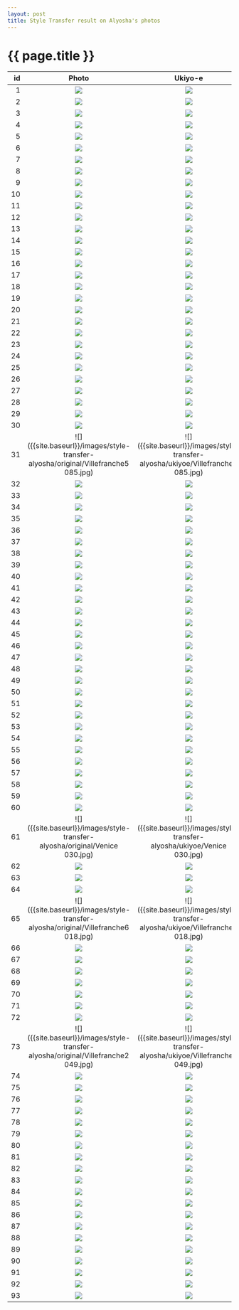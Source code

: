 ```yaml
---
layout: post
title: Style Transfer result on Alyosha's photos
---
```

{{ page.title }}
================

| id | Photo | Ukiyo-e | Van Gogh | Cezanne | Monet |
|---:|:---------:|:----------:|:----------:|:----------:|:----------:|
| 1 | ![]({{site.baseurl}}/images/style-transfer-alyosha/original/IMG_9253.jpg) | ![]({{site.baseurl}}/images/style-transfer-alyosha/ukiyoe/IMG_9253.jpg) | ![]({{site.baseurl}}/images/style-transfer-alyosha/vangogh/IMG_9253.jpg) | ![]({{site.baseurl}}/images/style-transfer-alyosha/cezanne/IMG_9253.jpg) | ![]({{site.baseurl}}/images/style-transfer-alyosha/monet/IMG_9253.jpg) |
| 2 | ![]({{site.baseurl}}/images/style-transfer-alyosha/original/IMG_20170305_174233848_HDR.jpg) | ![]({{site.baseurl}}/images/style-transfer-alyosha/ukiyoe/IMG_20170305_174233848_HDR.jpg) | ![]({{site.baseurl}}/images/style-transfer-alyosha/vangogh/IMG_20170305_174233848_HDR.jpg) | ![]({{site.baseurl}}/images/style-transfer-alyosha/cezanne/IMG_20170305_174233848_HDR.jpg) | ![]({{site.baseurl}}/images/style-transfer-alyosha/monet/IMG_20170305_174233848_HDR.jpg) |
| 3 | ![]({{site.baseurl}}/images/style-transfer-alyosha/original/IMG_20161020_170934.jpg) | ![]({{site.baseurl}}/images/style-transfer-alyosha/ukiyoe/IMG_20161020_170934.jpg) | ![]({{site.baseurl}}/images/style-transfer-alyosha/vangogh/IMG_20161020_170934.jpg) | ![]({{site.baseurl}}/images/style-transfer-alyosha/cezanne/IMG_20161020_170934.jpg) | ![]({{site.baseurl}}/images/style-transfer-alyosha/monet/IMG_20161020_170934.jpg) |
| 4 | ![]({{site.baseurl}}/images/style-transfer-alyosha/original/3.jpg) | ![]({{site.baseurl}}/images/style-transfer-alyosha/ukiyoe/3.jpg) | ![]({{site.baseurl}}/images/style-transfer-alyosha/vangogh/3.jpg) | ![]({{site.baseurl}}/images/style-transfer-alyosha/cezanne/3.jpg) | ![]({{site.baseurl}}/images/style-transfer-alyosha/monet/3.jpg) |
| 5 | ![]({{site.baseurl}}/images/style-transfer-alyosha/original/33.jpg) | ![]({{site.baseurl}}/images/style-transfer-alyosha/ukiyoe/33.jpg) | ![]({{site.baseurl}}/images/style-transfer-alyosha/vangogh/33.jpg) | ![]({{site.baseurl}}/images/style-transfer-alyosha/cezanne/33.jpg) | ![]({{site.baseurl}}/images/style-transfer-alyosha/monet/33.jpg) |
| 6 | ![]({{site.baseurl}}/images/style-transfer-alyosha/original/7.jpg) | ![]({{site.baseurl}}/images/style-transfer-alyosha/ukiyoe/7.jpg) | ![]({{site.baseurl}}/images/style-transfer-alyosha/vangogh/7.jpg) | ![]({{site.baseurl}}/images/style-transfer-alyosha/cezanne/7.jpg) | ![]({{site.baseurl}}/images/style-transfer-alyosha/monet/7.jpg) |
| 7 | ![]({{site.baseurl}}/images/style-transfer-alyosha/original/IMG_20161010_155432.jpg) | ![]({{site.baseurl}}/images/style-transfer-alyosha/ukiyoe/IMG_20161010_155432.jpg) | ![]({{site.baseurl}}/images/style-transfer-alyosha/vangogh/IMG_20161010_155432.jpg) | ![]({{site.baseurl}}/images/style-transfer-alyosha/cezanne/IMG_20161010_155432.jpg) | ![]({{site.baseurl}}/images/style-transfer-alyosha/monet/IMG_20161010_155432.jpg) |
| 8 | ![]({{site.baseurl}}/images/style-transfer-alyosha/original/75.jpg) | ![]({{site.baseurl}}/images/style-transfer-alyosha/ukiyoe/75.jpg) | ![]({{site.baseurl}}/images/style-transfer-alyosha/vangogh/75.jpg) | ![]({{site.baseurl}}/images/style-transfer-alyosha/cezanne/75.jpg) | ![]({{site.baseurl}}/images/style-transfer-alyosha/monet/75.jpg) |
| 9 | ![]({{site.baseurl}}/images/style-transfer-alyosha/original/56.jpg) | ![]({{site.baseurl}}/images/style-transfer-alyosha/ukiyoe/56.jpg) | ![]({{site.baseurl}}/images/style-transfer-alyosha/vangogh/56.jpg) | ![]({{site.baseurl}}/images/style-transfer-alyosha/cezanne/56.jpg) | ![]({{site.baseurl}}/images/style-transfer-alyosha/monet/56.jpg) |
| 10 | ![]({{site.baseurl}}/images/style-transfer-alyosha/original/IMG_3774.jpg) | ![]({{site.baseurl}}/images/style-transfer-alyosha/ukiyoe/IMG_3774.jpg) | ![]({{site.baseurl}}/images/style-transfer-alyosha/vangogh/IMG_3774.jpg) | ![]({{site.baseurl}}/images/style-transfer-alyosha/cezanne/IMG_3774.jpg) | ![]({{site.baseurl}}/images/style-transfer-alyosha/monet/IMG_3774.jpg) |
| 11 | ![]({{site.baseurl}}/images/style-transfer-alyosha/original/IMG_20160319_154835686.jpg) | ![]({{site.baseurl}}/images/style-transfer-alyosha/ukiyoe/IMG_20160319_154835686.jpg) | ![]({{site.baseurl}}/images/style-transfer-alyosha/vangogh/IMG_20160319_154835686.jpg) | ![]({{site.baseurl}}/images/style-transfer-alyosha/cezanne/IMG_20160319_154835686.jpg) | ![]({{site.baseurl}}/images/style-transfer-alyosha/monet/IMG_20160319_154835686.jpg) |
| 12 | ![]({{site.baseurl}}/images/style-transfer-alyosha/original/IMG_1051.jpg) | ![]({{site.baseurl}}/images/style-transfer-alyosha/ukiyoe/IMG_1051.jpg) | ![]({{site.baseurl}}/images/style-transfer-alyosha/vangogh/IMG_1051.jpg) | ![]({{site.baseurl}}/images/style-transfer-alyosha/cezanne/IMG_1051.jpg) | ![]({{site.baseurl}}/images/style-transfer-alyosha/monet/IMG_1051.jpg) |
| 13 | ![]({{site.baseurl}}/images/style-transfer-alyosha/original/IMG_5582.jpg) | ![]({{site.baseurl}}/images/style-transfer-alyosha/ukiyoe/IMG_5582.jpg) | ![]({{site.baseurl}}/images/style-transfer-alyosha/vangogh/IMG_5582.jpg) | ![]({{site.baseurl}}/images/style-transfer-alyosha/cezanne/IMG_5582.jpg) | ![]({{site.baseurl}}/images/style-transfer-alyosha/monet/IMG_5582.jpg) |
| 14 | ![]({{site.baseurl}}/images/style-transfer-alyosha/original/IMG_20170305_173917350_HDR.jpg) | ![]({{site.baseurl}}/images/style-transfer-alyosha/ukiyoe/IMG_20170305_173917350_HDR.jpg) | ![]({{site.baseurl}}/images/style-transfer-alyosha/vangogh/IMG_20170305_173917350_HDR.jpg) | ![]({{site.baseurl}}/images/style-transfer-alyosha/cezanne/IMG_20170305_173917350_HDR.jpg) | ![]({{site.baseurl}}/images/style-transfer-alyosha/monet/IMG_20170305_173917350_HDR.jpg) |
| 15 | ![]({{site.baseurl}}/images/style-transfer-alyosha/original/IMG_20160602_133333110_HDR.jpg) | ![]({{site.baseurl}}/images/style-transfer-alyosha/ukiyoe/IMG_20160602_133333110_HDR.jpg) | ![]({{site.baseurl}}/images/style-transfer-alyosha/vangogh/IMG_20160602_133333110_HDR.jpg) | ![]({{site.baseurl}}/images/style-transfer-alyosha/cezanne/IMG_20160602_133333110_HDR.jpg) | ![]({{site.baseurl}}/images/style-transfer-alyosha/monet/IMG_20160602_133333110_HDR.jpg) |
| 16 | ![]({{site.baseurl}}/images/style-transfer-alyosha/original/52.jpg) | ![]({{site.baseurl}}/images/style-transfer-alyosha/ukiyoe/52.jpg) | ![]({{site.baseurl}}/images/style-transfer-alyosha/vangogh/52.jpg) | ![]({{site.baseurl}}/images/style-transfer-alyosha/cezanne/52.jpg) | ![]({{site.baseurl}}/images/style-transfer-alyosha/monet/52.jpg) |
| 17 | ![]({{site.baseurl}}/images/style-transfer-alyosha/original/55.jpg) | ![]({{site.baseurl}}/images/style-transfer-alyosha/ukiyoe/55.jpg) | ![]({{site.baseurl}}/images/style-transfer-alyosha/vangogh/55.jpg) | ![]({{site.baseurl}}/images/style-transfer-alyosha/cezanne/55.jpg) | ![]({{site.baseurl}}/images/style-transfer-alyosha/monet/55.jpg) |
| 18 | ![]({{site.baseurl}}/images/style-transfer-alyosha/original/IMG_20160602_180829167_HDR.jpg) | ![]({{site.baseurl}}/images/style-transfer-alyosha/ukiyoe/IMG_20160602_180829167_HDR.jpg) | ![]({{site.baseurl}}/images/style-transfer-alyosha/vangogh/IMG_20160602_180829167_HDR.jpg) | ![]({{site.baseurl}}/images/style-transfer-alyosha/cezanne/IMG_20160602_180829167_HDR.jpg) | ![]({{site.baseurl}}/images/style-transfer-alyosha/monet/IMG_20160602_180829167_HDR.jpg) |
| 19 | ![]({{site.baseurl}}/images/style-transfer-alyosha/original/73.jpg) | ![]({{site.baseurl}}/images/style-transfer-alyosha/ukiyoe/73.jpg) | ![]({{site.baseurl}}/images/style-transfer-alyosha/vangogh/73.jpg) | ![]({{site.baseurl}}/images/style-transfer-alyosha/cezanne/73.jpg) | ![]({{site.baseurl}}/images/style-transfer-alyosha/monet/73.jpg) |
| 20 | ![]({{site.baseurl}}/images/style-transfer-alyosha/original/IMG_5095.jpg) | ![]({{site.baseurl}}/images/style-transfer-alyosha/ukiyoe/IMG_5095.jpg) | ![]({{site.baseurl}}/images/style-transfer-alyosha/vangogh/IMG_5095.jpg) | ![]({{site.baseurl}}/images/style-transfer-alyosha/cezanne/IMG_5095.jpg) | ![]({{site.baseurl}}/images/style-transfer-alyosha/monet/IMG_5095.jpg) |
| 21 | ![]({{site.baseurl}}/images/style-transfer-alyosha/original/62.jpg) | ![]({{site.baseurl}}/images/style-transfer-alyosha/ukiyoe/62.jpg) | ![]({{site.baseurl}}/images/style-transfer-alyosha/vangogh/62.jpg) | ![]({{site.baseurl}}/images/style-transfer-alyosha/cezanne/62.jpg) | ![]({{site.baseurl}}/images/style-transfer-alyosha/monet/62.jpg) |
| 22 | ![]({{site.baseurl}}/images/style-transfer-alyosha/original/IMG_20130607_194914.jpg) | ![]({{site.baseurl}}/images/style-transfer-alyosha/ukiyoe/IMG_20130607_194914.jpg) | ![]({{site.baseurl}}/images/style-transfer-alyosha/vangogh/IMG_20130607_194914.jpg) | ![]({{site.baseurl}}/images/style-transfer-alyosha/cezanne/IMG_20130607_194914.jpg) | ![]({{site.baseurl}}/images/style-transfer-alyosha/monet/IMG_20130607_194914.jpg) |
| 23 | ![]({{site.baseurl}}/images/style-transfer-alyosha/original/25.jpg) | ![]({{site.baseurl}}/images/style-transfer-alyosha/ukiyoe/25.jpg) | ![]({{site.baseurl}}/images/style-transfer-alyosha/vangogh/25.jpg) | ![]({{site.baseurl}}/images/style-transfer-alyosha/cezanne/25.jpg) | ![]({{site.baseurl}}/images/style-transfer-alyosha/monet/25.jpg) |
| 24 | ![]({{site.baseurl}}/images/style-transfer-alyosha/original/IMG_9075.jpg) | ![]({{site.baseurl}}/images/style-transfer-alyosha/ukiyoe/IMG_9075.jpg) | ![]({{site.baseurl}}/images/style-transfer-alyosha/vangogh/IMG_9075.jpg) | ![]({{site.baseurl}}/images/style-transfer-alyosha/cezanne/IMG_9075.jpg) | ![]({{site.baseurl}}/images/style-transfer-alyosha/monet/IMG_9075.jpg) |
| 25 | ![]({{site.baseurl}}/images/style-transfer-alyosha/original/8.jpg) | ![]({{site.baseurl}}/images/style-transfer-alyosha/ukiyoe/8.jpg) | ![]({{site.baseurl}}/images/style-transfer-alyosha/vangogh/8.jpg) | ![]({{site.baseurl}}/images/style-transfer-alyosha/cezanne/8.jpg) | ![]({{site.baseurl}}/images/style-transfer-alyosha/monet/8.jpg) |
| 26 | ![]({{site.baseurl}}/images/style-transfer-alyosha/original/IMG_20160602_195018604_HDR.jpg) | ![]({{site.baseurl}}/images/style-transfer-alyosha/ukiyoe/IMG_20160602_195018604_HDR.jpg) | ![]({{site.baseurl}}/images/style-transfer-alyosha/vangogh/IMG_20160602_195018604_HDR.jpg) | ![]({{site.baseurl}}/images/style-transfer-alyosha/cezanne/IMG_20160602_195018604_HDR.jpg) | ![]({{site.baseurl}}/images/style-transfer-alyosha/monet/IMG_20160602_195018604_HDR.jpg) |
| 27 | ![]({{site.baseurl}}/images/style-transfer-alyosha/original/32.jpg) | ![]({{site.baseurl}}/images/style-transfer-alyosha/ukiyoe/32.jpg) | ![]({{site.baseurl}}/images/style-transfer-alyosha/vangogh/32.jpg) | ![]({{site.baseurl}}/images/style-transfer-alyosha/cezanne/32.jpg) | ![]({{site.baseurl}}/images/style-transfer-alyosha/monet/32.jpg) |
| 28 | ![]({{site.baseurl}}/images/style-transfer-alyosha/original/IMG_20161008_133624749.jpg) | ![]({{site.baseurl}}/images/style-transfer-alyosha/ukiyoe/IMG_20161008_133624749.jpg) | ![]({{site.baseurl}}/images/style-transfer-alyosha/vangogh/IMG_20161008_133624749.jpg) | ![]({{site.baseurl}}/images/style-transfer-alyosha/cezanne/IMG_20161008_133624749.jpg) | ![]({{site.baseurl}}/images/style-transfer-alyosha/monet/IMG_20161008_133624749.jpg) |
| 29 | ![]({{site.baseurl}}/images/style-transfer-alyosha/original/IMG_9052.jpg) | ![]({{site.baseurl}}/images/style-transfer-alyosha/ukiyoe/IMG_9052.jpg) | ![]({{site.baseurl}}/images/style-transfer-alyosha/vangogh/IMG_9052.jpg) | ![]({{site.baseurl}}/images/style-transfer-alyosha/cezanne/IMG_9052.jpg) | ![]({{site.baseurl}}/images/style-transfer-alyosha/monet/IMG_9052.jpg) |
| 30 | ![]({{site.baseurl}}/images/style-transfer-alyosha/original/15.jpg) | ![]({{site.baseurl}}/images/style-transfer-alyosha/ukiyoe/15.jpg) | ![]({{site.baseurl}}/images/style-transfer-alyosha/vangogh/15.jpg) | ![]({{site.baseurl}}/images/style-transfer-alyosha/cezanne/15.jpg) | ![]({{site.baseurl}}/images/style-transfer-alyosha/monet/15.jpg) |
| 31 | ![]({{site.baseurl}}/images/style-transfer-alyosha/original/Villefranche5 085.jpg) | ![]({{site.baseurl}}/images/style-transfer-alyosha/ukiyoe/Villefranche5 085.jpg) | ![]({{site.baseurl}}/images/style-transfer-alyosha/vangogh/Villefranche5 085.jpg) | ![]({{site.baseurl}}/images/style-transfer-alyosha/cezanne/Villefranche5 085.jpg) | ![]({{site.baseurl}}/images/style-transfer-alyosha/monet/Villefranche5 085.jpg) |
| 32 | ![]({{site.baseurl}}/images/style-transfer-alyosha/original/13.jpg) | ![]({{site.baseurl}}/images/style-transfer-alyosha/ukiyoe/13.jpg) | ![]({{site.baseurl}}/images/style-transfer-alyosha/vangogh/13.jpg) | ![]({{site.baseurl}}/images/style-transfer-alyosha/cezanne/13.jpg) | ![]({{site.baseurl}}/images/style-transfer-alyosha/monet/13.jpg) |
| 33 | ![]({{site.baseurl}}/images/style-transfer-alyosha/original/IMG_1117.jpg) | ![]({{site.baseurl}}/images/style-transfer-alyosha/ukiyoe/IMG_1117.jpg) | ![]({{site.baseurl}}/images/style-transfer-alyosha/vangogh/IMG_1117.jpg) | ![]({{site.baseurl}}/images/style-transfer-alyosha/cezanne/IMG_1117.jpg) | ![]({{site.baseurl}}/images/style-transfer-alyosha/monet/IMG_1117.jpg) |
| 34 | ![]({{site.baseurl}}/images/style-transfer-alyosha/original/21.jpg) | ![]({{site.baseurl}}/images/style-transfer-alyosha/ukiyoe/21.jpg) | ![]({{site.baseurl}}/images/style-transfer-alyosha/vangogh/21.jpg) | ![]({{site.baseurl}}/images/style-transfer-alyosha/cezanne/21.jpg) | ![]({{site.baseurl}}/images/style-transfer-alyosha/monet/21.jpg) |
| 35 | ![]({{site.baseurl}}/images/style-transfer-alyosha/original/IMG_8931.jpg) | ![]({{site.baseurl}}/images/style-transfer-alyosha/ukiyoe/IMG_8931.jpg) | ![]({{site.baseurl}}/images/style-transfer-alyosha/vangogh/IMG_8931.jpg) | ![]({{site.baseurl}}/images/style-transfer-alyosha/cezanne/IMG_8931.jpg) | ![]({{site.baseurl}}/images/style-transfer-alyosha/monet/IMG_8931.jpg) |
| 36 | ![]({{site.baseurl}}/images/style-transfer-alyosha/original/22.jpg) | ![]({{site.baseurl}}/images/style-transfer-alyosha/ukiyoe/22.jpg) | ![]({{site.baseurl}}/images/style-transfer-alyosha/vangogh/22.jpg) | ![]({{site.baseurl}}/images/style-transfer-alyosha/cezanne/22.jpg) | ![]({{site.baseurl}}/images/style-transfer-alyosha/monet/22.jpg) |
| 37 | ![]({{site.baseurl}}/images/style-transfer-alyosha/original/IMG_6458.jpg) | ![]({{site.baseurl}}/images/style-transfer-alyosha/ukiyoe/IMG_6458.jpg) | ![]({{site.baseurl}}/images/style-transfer-alyosha/vangogh/IMG_6458.jpg) | ![]({{site.baseurl}}/images/style-transfer-alyosha/cezanne/IMG_6458.jpg) | ![]({{site.baseurl}}/images/style-transfer-alyosha/monet/IMG_6458.jpg) |
| 38 | ![]({{site.baseurl}}/images/style-transfer-alyosha/original/IMG_20160602_181610296.jpg) | ![]({{site.baseurl}}/images/style-transfer-alyosha/ukiyoe/IMG_20160602_181610296.jpg) | ![]({{site.baseurl}}/images/style-transfer-alyosha/vangogh/IMG_20160602_181610296.jpg) | ![]({{site.baseurl}}/images/style-transfer-alyosha/cezanne/IMG_20160602_181610296.jpg) | ![]({{site.baseurl}}/images/style-transfer-alyosha/monet/IMG_20160602_181610296.jpg) |
| 39 | ![]({{site.baseurl}}/images/style-transfer-alyosha/original/77.jpg) | ![]({{site.baseurl}}/images/style-transfer-alyosha/ukiyoe/77.jpg) | ![]({{site.baseurl}}/images/style-transfer-alyosha/vangogh/77.jpg) | ![]({{site.baseurl}}/images/style-transfer-alyosha/cezanne/77.jpg) | ![]({{site.baseurl}}/images/style-transfer-alyosha/monet/77.jpg) |
| 40 | ![]({{site.baseurl}}/images/style-transfer-alyosha/original/27.jpg) | ![]({{site.baseurl}}/images/style-transfer-alyosha/ukiyoe/27.jpg) | ![]({{site.baseurl}}/images/style-transfer-alyosha/vangogh/27.jpg) | ![]({{site.baseurl}}/images/style-transfer-alyosha/cezanne/27.jpg) | ![]({{site.baseurl}}/images/style-transfer-alyosha/monet/27.jpg) |
| 41 | ![]({{site.baseurl}}/images/style-transfer-alyosha/original/IMG_20170103_093335281_HDR.jpg) | ![]({{site.baseurl}}/images/style-transfer-alyosha/ukiyoe/IMG_20170103_093335281_HDR.jpg) | ![]({{site.baseurl}}/images/style-transfer-alyosha/vangogh/IMG_20170103_093335281_HDR.jpg) | ![]({{site.baseurl}}/images/style-transfer-alyosha/cezanne/IMG_20170103_093335281_HDR.jpg) | ![]({{site.baseurl}}/images/style-transfer-alyosha/monet/IMG_20170103_093335281_HDR.jpg) |
| 42 | ![]({{site.baseurl}}/images/style-transfer-alyosha/original/IMG_20160525_095259866_HDR.jpg) | ![]({{site.baseurl}}/images/style-transfer-alyosha/ukiyoe/IMG_20160525_095259866_HDR.jpg) | ![]({{site.baseurl}}/images/style-transfer-alyosha/vangogh/IMG_20160525_095259866_HDR.jpg) | ![]({{site.baseurl}}/images/style-transfer-alyosha/cezanne/IMG_20160525_095259866_HDR.jpg) | ![]({{site.baseurl}}/images/style-transfer-alyosha/monet/IMG_20160525_095259866_HDR.jpg) |
| 43 | ![]({{site.baseurl}}/images/style-transfer-alyosha/original/IMG_20161015_180702.jpg) | ![]({{site.baseurl}}/images/style-transfer-alyosha/ukiyoe/IMG_20161015_180702.jpg) | ![]({{site.baseurl}}/images/style-transfer-alyosha/vangogh/IMG_20161015_180702.jpg) | ![]({{site.baseurl}}/images/style-transfer-alyosha/cezanne/IMG_20161015_180702.jpg) | ![]({{site.baseurl}}/images/style-transfer-alyosha/monet/IMG_20161015_180702.jpg) |
| 44 | ![]({{site.baseurl}}/images/style-transfer-alyosha/original/46.jpg) | ![]({{site.baseurl}}/images/style-transfer-alyosha/ukiyoe/46.jpg) | ![]({{site.baseurl}}/images/style-transfer-alyosha/vangogh/46.jpg) | ![]({{site.baseurl}}/images/style-transfer-alyosha/cezanne/46.jpg) | ![]({{site.baseurl}}/images/style-transfer-alyosha/monet/46.jpg) |
| 45 | ![]({{site.baseurl}}/images/style-transfer-alyosha/original/IMG_20150618_200343095_HDR.jpg) | ![]({{site.baseurl}}/images/style-transfer-alyosha/ukiyoe/IMG_20150618_200343095_HDR.jpg) | ![]({{site.baseurl}}/images/style-transfer-alyosha/vangogh/IMG_20150618_200343095_HDR.jpg) | ![]({{site.baseurl}}/images/style-transfer-alyosha/cezanne/IMG_20150618_200343095_HDR.jpg) | ![]({{site.baseurl}}/images/style-transfer-alyosha/monet/IMG_20150618_200343095_HDR.jpg) |
| 46 | ![]({{site.baseurl}}/images/style-transfer-alyosha/original/IMG_20161009_095041067.jpg) | ![]({{site.baseurl}}/images/style-transfer-alyosha/ukiyoe/IMG_20161009_095041067.jpg) | ![]({{site.baseurl}}/images/style-transfer-alyosha/vangogh/IMG_20161009_095041067.jpg) | ![]({{site.baseurl}}/images/style-transfer-alyosha/cezanne/IMG_20161009_095041067.jpg) | ![]({{site.baseurl}}/images/style-transfer-alyosha/monet/IMG_20161009_095041067.jpg) |
| 47 | ![]({{site.baseurl}}/images/style-transfer-alyosha/original/50.jpg) | ![]({{site.baseurl}}/images/style-transfer-alyosha/ukiyoe/50.jpg) | ![]({{site.baseurl}}/images/style-transfer-alyosha/vangogh/50.jpg) | ![]({{site.baseurl}}/images/style-transfer-alyosha/cezanne/50.jpg) | ![]({{site.baseurl}}/images/style-transfer-alyosha/monet/50.jpg) |
| 48 | ![]({{site.baseurl}}/images/style-transfer-alyosha/original/IMG_20170102_142553.jpg) | ![]({{site.baseurl}}/images/style-transfer-alyosha/ukiyoe/IMG_20170102_142553.jpg) | ![]({{site.baseurl}}/images/style-transfer-alyosha/vangogh/IMG_20170102_142553.jpg) | ![]({{site.baseurl}}/images/style-transfer-alyosha/cezanne/IMG_20170102_142553.jpg) | ![]({{site.baseurl}}/images/style-transfer-alyosha/monet/IMG_20170102_142553.jpg) |
| 49 | ![]({{site.baseurl}}/images/style-transfer-alyosha/original/P1020176.jpg) | ![]({{site.baseurl}}/images/style-transfer-alyosha/ukiyoe/P1020176.jpg) | ![]({{site.baseurl}}/images/style-transfer-alyosha/vangogh/P1020176.jpg) | ![]({{site.baseurl}}/images/style-transfer-alyosha/cezanne/P1020176.jpg) | ![]({{site.baseurl}}/images/style-transfer-alyosha/monet/P1020176.jpg) |
| 50 | ![]({{site.baseurl}}/images/style-transfer-alyosha/original/IMG_5082.jpg) | ![]({{site.baseurl}}/images/style-transfer-alyosha/ukiyoe/IMG_5082.jpg) | ![]({{site.baseurl}}/images/style-transfer-alyosha/vangogh/IMG_5082.jpg) | ![]({{site.baseurl}}/images/style-transfer-alyosha/cezanne/IMG_5082.jpg) | ![]({{site.baseurl}}/images/style-transfer-alyosha/monet/IMG_5082.jpg) |
| 51 | ![]({{site.baseurl}}/images/style-transfer-alyosha/original/IMG_9257.jpg) | ![]({{site.baseurl}}/images/style-transfer-alyosha/ukiyoe/IMG_9257.jpg) | ![]({{site.baseurl}}/images/style-transfer-alyosha/vangogh/IMG_9257.jpg) | ![]({{site.baseurl}}/images/style-transfer-alyosha/cezanne/IMG_9257.jpg) | ![]({{site.baseurl}}/images/style-transfer-alyosha/monet/IMG_9257.jpg) |
| 52 | ![]({{site.baseurl}}/images/style-transfer-alyosha/original/IMG_20150712_151607694_HDR.jpg) | ![]({{site.baseurl}}/images/style-transfer-alyosha/ukiyoe/IMG_20150712_151607694_HDR.jpg) | ![]({{site.baseurl}}/images/style-transfer-alyosha/vangogh/IMG_20150712_151607694_HDR.jpg) | ![]({{site.baseurl}}/images/style-transfer-alyosha/cezanne/IMG_20150712_151607694_HDR.jpg) | ![]({{site.baseurl}}/images/style-transfer-alyosha/monet/IMG_20150712_151607694_HDR.jpg) |
| 53 | ![]({{site.baseurl}}/images/style-transfer-alyosha/original/29.jpg) | ![]({{site.baseurl}}/images/style-transfer-alyosha/ukiyoe/29.jpg) | ![]({{site.baseurl}}/images/style-transfer-alyosha/vangogh/29.jpg) | ![]({{site.baseurl}}/images/style-transfer-alyosha/cezanne/29.jpg) | ![]({{site.baseurl}}/images/style-transfer-alyosha/monet/29.jpg) |
| 54 | ![]({{site.baseurl}}/images/style-transfer-alyosha/original/38.jpg) | ![]({{site.baseurl}}/images/style-transfer-alyosha/ukiyoe/38.jpg) | ![]({{site.baseurl}}/images/style-transfer-alyosha/vangogh/38.jpg) | ![]({{site.baseurl}}/images/style-transfer-alyosha/cezanne/38.jpg) | ![]({{site.baseurl}}/images/style-transfer-alyosha/monet/38.jpg) |
| 55 | ![]({{site.baseurl}}/images/style-transfer-alyosha/original/12.jpg) | ![]({{site.baseurl}}/images/style-transfer-alyosha/ukiyoe/12.jpg) | ![]({{site.baseurl}}/images/style-transfer-alyosha/vangogh/12.jpg) | ![]({{site.baseurl}}/images/style-transfer-alyosha/cezanne/12.jpg) | ![]({{site.baseurl}}/images/style-transfer-alyosha/monet/12.jpg) |
| 56 | ![]({{site.baseurl}}/images/style-transfer-alyosha/original/IMG_9254.jpg) | ![]({{site.baseurl}}/images/style-transfer-alyosha/ukiyoe/IMG_9254.jpg) | ![]({{site.baseurl}}/images/style-transfer-alyosha/vangogh/IMG_9254.jpg) | ![]({{site.baseurl}}/images/style-transfer-alyosha/cezanne/IMG_9254.jpg) | ![]({{site.baseurl}}/images/style-transfer-alyosha/monet/IMG_9254.jpg) |
| 57 | ![]({{site.baseurl}}/images/style-transfer-alyosha/original/IMG_8149.jpg) | ![]({{site.baseurl}}/images/style-transfer-alyosha/ukiyoe/IMG_8149.jpg) | ![]({{site.baseurl}}/images/style-transfer-alyosha/vangogh/IMG_8149.jpg) | ![]({{site.baseurl}}/images/style-transfer-alyosha/cezanne/IMG_8149.jpg) | ![]({{site.baseurl}}/images/style-transfer-alyosha/monet/IMG_8149.jpg) |
| 58 | ![]({{site.baseurl}}/images/style-transfer-alyosha/original/IMG_20151031_170925074_HDR.jpg) | ![]({{site.baseurl}}/images/style-transfer-alyosha/ukiyoe/IMG_20151031_170925074_HDR.jpg) | ![]({{site.baseurl}}/images/style-transfer-alyosha/vangogh/IMG_20151031_170925074_HDR.jpg) | ![]({{site.baseurl}}/images/style-transfer-alyosha/cezanne/IMG_20151031_170925074_HDR.jpg) | ![]({{site.baseurl}}/images/style-transfer-alyosha/monet/IMG_20151031_170925074_HDR.jpg) |
| 59 | ![]({{site.baseurl}}/images/style-transfer-alyosha/original/78.jpg) | ![]({{site.baseurl}}/images/style-transfer-alyosha/ukiyoe/78.jpg) | ![]({{site.baseurl}}/images/style-transfer-alyosha/vangogh/78.jpg) | ![]({{site.baseurl}}/images/style-transfer-alyosha/cezanne/78.jpg) | ![]({{site.baseurl}}/images/style-transfer-alyosha/monet/78.jpg) |
| 60 | ![]({{site.baseurl}}/images/style-transfer-alyosha/original/51.jpg) | ![]({{site.baseurl}}/images/style-transfer-alyosha/ukiyoe/51.jpg) | ![]({{site.baseurl}}/images/style-transfer-alyosha/vangogh/51.jpg) | ![]({{site.baseurl}}/images/style-transfer-alyosha/cezanne/51.jpg) | ![]({{site.baseurl}}/images/style-transfer-alyosha/monet/51.jpg) |
| 61 | ![]({{site.baseurl}}/images/style-transfer-alyosha/original/Venice 030.jpg) | ![]({{site.baseurl}}/images/style-transfer-alyosha/ukiyoe/Venice 030.jpg) | ![]({{site.baseurl}}/images/style-transfer-alyosha/vangogh/Venice 030.jpg) | ![]({{site.baseurl}}/images/style-transfer-alyosha/cezanne/Venice 030.jpg) | ![]({{site.baseurl}}/images/style-transfer-alyosha/monet/Venice 030.jpg) |
| 62 | ![]({{site.baseurl}}/images/style-transfer-alyosha/original/IMG_20160623_130412072.jpg) | ![]({{site.baseurl}}/images/style-transfer-alyosha/ukiyoe/IMG_20160623_130412072.jpg) | ![]({{site.baseurl}}/images/style-transfer-alyosha/vangogh/IMG_20160623_130412072.jpg) | ![]({{site.baseurl}}/images/style-transfer-alyosha/cezanne/IMG_20160623_130412072.jpg) | ![]({{site.baseurl}}/images/style-transfer-alyosha/monet/IMG_20160623_130412072.jpg) |
| 63 | ![]({{site.baseurl}}/images/style-transfer-alyosha/original/14.jpg) | ![]({{site.baseurl}}/images/style-transfer-alyosha/ukiyoe/14.jpg) | ![]({{site.baseurl}}/images/style-transfer-alyosha/vangogh/14.jpg) | ![]({{site.baseurl}}/images/style-transfer-alyosha/cezanne/14.jpg) | ![]({{site.baseurl}}/images/style-transfer-alyosha/monet/14.jpg) |
| 64 | ![]({{site.baseurl}}/images/style-transfer-alyosha/original/IMG_5045.jpg) | ![]({{site.baseurl}}/images/style-transfer-alyosha/ukiyoe/IMG_5045.jpg) | ![]({{site.baseurl}}/images/style-transfer-alyosha/vangogh/IMG_5045.jpg) | ![]({{site.baseurl}}/images/style-transfer-alyosha/cezanne/IMG_5045.jpg) | ![]({{site.baseurl}}/images/style-transfer-alyosha/monet/IMG_5045.jpg) |
| 65 | ![]({{site.baseurl}}/images/style-transfer-alyosha/original/Villefranche6 018.jpg) | ![]({{site.baseurl}}/images/style-transfer-alyosha/ukiyoe/Villefranche6 018.jpg) | ![]({{site.baseurl}}/images/style-transfer-alyosha/vangogh/Villefranche6 018.jpg) | ![]({{site.baseurl}}/images/style-transfer-alyosha/cezanne/Villefranche6 018.jpg) | ![]({{site.baseurl}}/images/style-transfer-alyosha/monet/Villefranche6 018.jpg) |
| 66 | ![]({{site.baseurl}}/images/style-transfer-alyosha/original/42.jpg) | ![]({{site.baseurl}}/images/style-transfer-alyosha/ukiyoe/42.jpg) | ![]({{site.baseurl}}/images/style-transfer-alyosha/vangogh/42.jpg) | ![]({{site.baseurl}}/images/style-transfer-alyosha/cezanne/42.jpg) | ![]({{site.baseurl}}/images/style-transfer-alyosha/monet/42.jpg) |
| 67 | ![]({{site.baseurl}}/images/style-transfer-alyosha/original/IMG_20161008_133523235.jpg) | ![]({{site.baseurl}}/images/style-transfer-alyosha/ukiyoe/IMG_20161008_133523235.jpg) | ![]({{site.baseurl}}/images/style-transfer-alyosha/vangogh/IMG_20161008_133523235.jpg) | ![]({{site.baseurl}}/images/style-transfer-alyosha/cezanne/IMG_20161008_133523235.jpg) | ![]({{site.baseurl}}/images/style-transfer-alyosha/monet/IMG_20161008_133523235.jpg) |
| 68 | ![]({{site.baseurl}}/images/style-transfer-alyosha/original/74.jpg) | ![]({{site.baseurl}}/images/style-transfer-alyosha/ukiyoe/74.jpg) | ![]({{site.baseurl}}/images/style-transfer-alyosha/vangogh/74.jpg) | ![]({{site.baseurl}}/images/style-transfer-alyosha/cezanne/74.jpg) | ![]({{site.baseurl}}/images/style-transfer-alyosha/monet/74.jpg) |
| 69 | ![]({{site.baseurl}}/images/style-transfer-alyosha/original/IMG_8937.jpg) | ![]({{site.baseurl}}/images/style-transfer-alyosha/ukiyoe/IMG_8937.jpg) | ![]({{site.baseurl}}/images/style-transfer-alyosha/vangogh/IMG_8937.jpg) | ![]({{site.baseurl}}/images/style-transfer-alyosha/cezanne/IMG_8937.jpg) | ![]({{site.baseurl}}/images/style-transfer-alyosha/monet/IMG_8937.jpg) |
| 70 | ![]({{site.baseurl}}/images/style-transfer-alyosha/original/60.jpg) | ![]({{site.baseurl}}/images/style-transfer-alyosha/ukiyoe/60.jpg) | ![]({{site.baseurl}}/images/style-transfer-alyosha/vangogh/60.jpg) | ![]({{site.baseurl}}/images/style-transfer-alyosha/cezanne/60.jpg) | ![]({{site.baseurl}}/images/style-transfer-alyosha/monet/60.jpg) |
| 71 | ![]({{site.baseurl}}/images/style-transfer-alyosha/original/53.jpg) | ![]({{site.baseurl}}/images/style-transfer-alyosha/ukiyoe/53.jpg) | ![]({{site.baseurl}}/images/style-transfer-alyosha/vangogh/53.jpg) | ![]({{site.baseurl}}/images/style-transfer-alyosha/cezanne/53.jpg) | ![]({{site.baseurl}}/images/style-transfer-alyosha/monet/53.jpg) |
| 72 | ![]({{site.baseurl}}/images/style-transfer-alyosha/original/IMG_9070.jpg) | ![]({{site.baseurl}}/images/style-transfer-alyosha/ukiyoe/IMG_9070.jpg) | ![]({{site.baseurl}}/images/style-transfer-alyosha/vangogh/IMG_9070.jpg) | ![]({{site.baseurl}}/images/style-transfer-alyosha/cezanne/IMG_9070.jpg) | ![]({{site.baseurl}}/images/style-transfer-alyosha/monet/IMG_9070.jpg) |
| 73 | ![]({{site.baseurl}}/images/style-transfer-alyosha/original/Villefranche2 049.jpg) | ![]({{site.baseurl}}/images/style-transfer-alyosha/ukiyoe/Villefranche2 049.jpg) | ![]({{site.baseurl}}/images/style-transfer-alyosha/vangogh/Villefranche2 049.jpg) | ![]({{site.baseurl}}/images/style-transfer-alyosha/cezanne/Villefranche2 049.jpg) | ![]({{site.baseurl}}/images/style-transfer-alyosha/monet/Villefranche2 049.jpg) |
| 74 | ![]({{site.baseurl}}/images/style-transfer-alyosha/original/IMG_20140610_145336.jpg) | ![]({{site.baseurl}}/images/style-transfer-alyosha/ukiyoe/IMG_20140610_145336.jpg) | ![]({{site.baseurl}}/images/style-transfer-alyosha/vangogh/IMG_20140610_145336.jpg) | ![]({{site.baseurl}}/images/style-transfer-alyosha/cezanne/IMG_20140610_145336.jpg) | ![]({{site.baseurl}}/images/style-transfer-alyosha/monet/IMG_20140610_145336.jpg) |
| 75 | ![]({{site.baseurl}}/images/style-transfer-alyosha/original/IMG_8923.jpg) | ![]({{site.baseurl}}/images/style-transfer-alyosha/ukiyoe/IMG_8923.jpg) | ![]({{site.baseurl}}/images/style-transfer-alyosha/vangogh/IMG_8923.jpg) | ![]({{site.baseurl}}/images/style-transfer-alyosha/cezanne/IMG_8923.jpg) | ![]({{site.baseurl}}/images/style-transfer-alyosha/monet/IMG_8923.jpg) |
| 76 | ![]({{site.baseurl}}/images/style-transfer-alyosha/original/IMG_6479.jpg) | ![]({{site.baseurl}}/images/style-transfer-alyosha/ukiyoe/IMG_6479.jpg) | ![]({{site.baseurl}}/images/style-transfer-alyosha/vangogh/IMG_6479.jpg) | ![]({{site.baseurl}}/images/style-transfer-alyosha/cezanne/IMG_6479.jpg) | ![]({{site.baseurl}}/images/style-transfer-alyosha/monet/IMG_6479.jpg) |
| 77 | ![]({{site.baseurl}}/images/style-transfer-alyosha/original/48.jpg) | ![]({{site.baseurl}}/images/style-transfer-alyosha/ukiyoe/48.jpg) | ![]({{site.baseurl}}/images/style-transfer-alyosha/vangogh/48.jpg) | ![]({{site.baseurl}}/images/style-transfer-alyosha/cezanne/48.jpg) | ![]({{site.baseurl}}/images/style-transfer-alyosha/monet/48.jpg) |
| 78 | ![]({{site.baseurl}}/images/style-transfer-alyosha/original/IMG_20160802_225543.jpg) | ![]({{site.baseurl}}/images/style-transfer-alyosha/ukiyoe/IMG_20160802_225543.jpg) | ![]({{site.baseurl}}/images/style-transfer-alyosha/vangogh/IMG_20160802_225543.jpg) | ![]({{site.baseurl}}/images/style-transfer-alyosha/cezanne/IMG_20160802_225543.jpg) | ![]({{site.baseurl}}/images/style-transfer-alyosha/monet/IMG_20160802_225543.jpg) |
| 79 | ![]({{site.baseurl}}/images/style-transfer-alyosha/original/63.jpg) | ![]({{site.baseurl}}/images/style-transfer-alyosha/ukiyoe/63.jpg) | ![]({{site.baseurl}}/images/style-transfer-alyosha/vangogh/63.jpg) | ![]({{site.baseurl}}/images/style-transfer-alyosha/cezanne/63.jpg) | ![]({{site.baseurl}}/images/style-transfer-alyosha/monet/63.jpg) |
| 80 | ![]({{site.baseurl}}/images/style-transfer-alyosha/original/40.jpg) | ![]({{site.baseurl}}/images/style-transfer-alyosha/ukiyoe/40.jpg) | ![]({{site.baseurl}}/images/style-transfer-alyosha/vangogh/40.jpg) | ![]({{site.baseurl}}/images/style-transfer-alyosha/cezanne/40.jpg) | ![]({{site.baseurl}}/images/style-transfer-alyosha/monet/40.jpg) |
| 81 | ![]({{site.baseurl}}/images/style-transfer-alyosha/original/IMG_20160130_162423771_HDR.jpg) | ![]({{site.baseurl}}/images/style-transfer-alyosha/ukiyoe/IMG_20160130_162423771_HDR.jpg) | ![]({{site.baseurl}}/images/style-transfer-alyosha/vangogh/IMG_20160130_162423771_HDR.jpg) | ![]({{site.baseurl}}/images/style-transfer-alyosha/cezanne/IMG_20160130_162423771_HDR.jpg) | ![]({{site.baseurl}}/images/style-transfer-alyosha/monet/IMG_20160130_162423771_HDR.jpg) |
| 82 | ![]({{site.baseurl}}/images/style-transfer-alyosha/original/57.jpg) | ![]({{site.baseurl}}/images/style-transfer-alyosha/ukiyoe/57.jpg) | ![]({{site.baseurl}}/images/style-transfer-alyosha/vangogh/57.jpg) | ![]({{site.baseurl}}/images/style-transfer-alyosha/cezanne/57.jpg) | ![]({{site.baseurl}}/images/style-transfer-alyosha/monet/57.jpg) |
| 83 | ![]({{site.baseurl}}/images/style-transfer-alyosha/original/IMG_5045(1).jpg) | ![]({{site.baseurl}}/images/style-transfer-alyosha/ukiyoe/IMG_5045(1).jpg) | ![]({{site.baseurl}}/images/style-transfer-alyosha/vangogh/IMG_5045(1).jpg) | ![]({{site.baseurl}}/images/style-transfer-alyosha/cezanne/IMG_5045(1).jpg) | ![]({{site.baseurl}}/images/style-transfer-alyosha/monet/IMG_5045(1).jpg) |
| 84 | ![]({{site.baseurl}}/images/style-transfer-alyosha/original/IMG_6983.jpg) | ![]({{site.baseurl}}/images/style-transfer-alyosha/ukiyoe/IMG_6983.jpg) | ![]({{site.baseurl}}/images/style-transfer-alyosha/vangogh/IMG_6983.jpg) | ![]({{site.baseurl}}/images/style-transfer-alyosha/cezanne/IMG_6983.jpg) | ![]({{site.baseurl}}/images/style-transfer-alyosha/monet/IMG_6983.jpg) |
| 85 | ![]({{site.baseurl}}/images/style-transfer-alyosha/original/76.jpg) | ![]({{site.baseurl}}/images/style-transfer-alyosha/ukiyoe/76.jpg) | ![]({{site.baseurl}}/images/style-transfer-alyosha/vangogh/76.jpg) | ![]({{site.baseurl}}/images/style-transfer-alyosha/cezanne/76.jpg) | ![]({{site.baseurl}}/images/style-transfer-alyosha/monet/76.jpg) |
| 86 | ![]({{site.baseurl}}/images/style-transfer-alyosha/original/30.jpg) | ![]({{site.baseurl}}/images/style-transfer-alyosha/ukiyoe/30.jpg) | ![]({{site.baseurl}}/images/style-transfer-alyosha/vangogh/30.jpg) | ![]({{site.baseurl}}/images/style-transfer-alyosha/cezanne/30.jpg) | ![]({{site.baseurl}}/images/style-transfer-alyosha/monet/30.jpg) |
| 87 | ![]({{site.baseurl}}/images/style-transfer-alyosha/original/IMG_8933.jpg) | ![]({{site.baseurl}}/images/style-transfer-alyosha/ukiyoe/IMG_8933.jpg) | ![]({{site.baseurl}}/images/style-transfer-alyosha/vangogh/IMG_8933.jpg) | ![]({{site.baseurl}}/images/style-transfer-alyosha/cezanne/IMG_8933.jpg) | ![]({{site.baseurl}}/images/style-transfer-alyosha/monet/IMG_8933.jpg) |
| 88 | ![]({{site.baseurl}}/images/style-transfer-alyosha/original/47.jpg) | ![]({{site.baseurl}}/images/style-transfer-alyosha/ukiyoe/47.jpg) | ![]({{site.baseurl}}/images/style-transfer-alyosha/vangogh/47.jpg) | ![]({{site.baseurl}}/images/style-transfer-alyosha/cezanne/47.jpg) | ![]({{site.baseurl}}/images/style-transfer-alyosha/monet/47.jpg) |
| 89 | ![]({{site.baseurl}}/images/style-transfer-alyosha/original/IMG_2452.jpg) | ![]({{site.baseurl}}/images/style-transfer-alyosha/ukiyoe/IMG_2452.jpg) | ![]({{site.baseurl}}/images/style-transfer-alyosha/vangogh/IMG_2452.jpg) | ![]({{site.baseurl}}/images/style-transfer-alyosha/cezanne/IMG_2452.jpg) | ![]({{site.baseurl}}/images/style-transfer-alyosha/monet/IMG_2452.jpg) |
| 90 | ![]({{site.baseurl}}/images/style-transfer-alyosha/original/IMG_20160525_095321290_HDR.jpg) | ![]({{site.baseurl}}/images/style-transfer-alyosha/ukiyoe/IMG_20160525_095321290_HDR.jpg) | ![]({{site.baseurl}}/images/style-transfer-alyosha/vangogh/IMG_20160525_095321290_HDR.jpg) | ![]({{site.baseurl}}/images/style-transfer-alyosha/cezanne/IMG_20160525_095321290_HDR.jpg) | ![]({{site.baseurl}}/images/style-transfer-alyosha/monet/IMG_20160525_095321290_HDR.jpg) |
| 91 | ![]({{site.baseurl}}/images/style-transfer-alyosha/original/IMG_8153.jpg) | ![]({{site.baseurl}}/images/style-transfer-alyosha/ukiyoe/IMG_8153.jpg) | ![]({{site.baseurl}}/images/style-transfer-alyosha/vangogh/IMG_8153.jpg) | ![]({{site.baseurl}}/images/style-transfer-alyosha/cezanne/IMG_8153.jpg) | ![]({{site.baseurl}}/images/style-transfer-alyosha/monet/IMG_8153.jpg) |
| 92 | ![]({{site.baseurl}}/images/style-transfer-alyosha/original/IMG_5553.jpg) | ![]({{site.baseurl}}/images/style-transfer-alyosha/ukiyoe/IMG_5553.jpg) | ![]({{site.baseurl}}/images/style-transfer-alyosha/vangogh/IMG_5553.jpg) | ![]({{site.baseurl}}/images/style-transfer-alyosha/cezanne/IMG_5553.jpg) | ![]({{site.baseurl}}/images/style-transfer-alyosha/monet/IMG_5553.jpg) |
| 93 | ![]({{site.baseurl}}/images/style-transfer-alyosha/original/IMG_20160319_154725920.jpg) | ![]({{site.baseurl}}/images/style-transfer-alyosha/ukiyoe/IMG_20160319_154725920.jpg) | ![]({{site.baseurl}}/images/style-transfer-alyosha/vangogh/IMG_20160319_154725920.jpg) | ![]({{site.baseurl}}/images/style-transfer-alyosha/cezanne/IMG_20160319_154725920.jpg) | ![]({{site.baseurl}}/images/style-transfer-alyosha/monet/IMG_20160319_154725920.jpg) |
